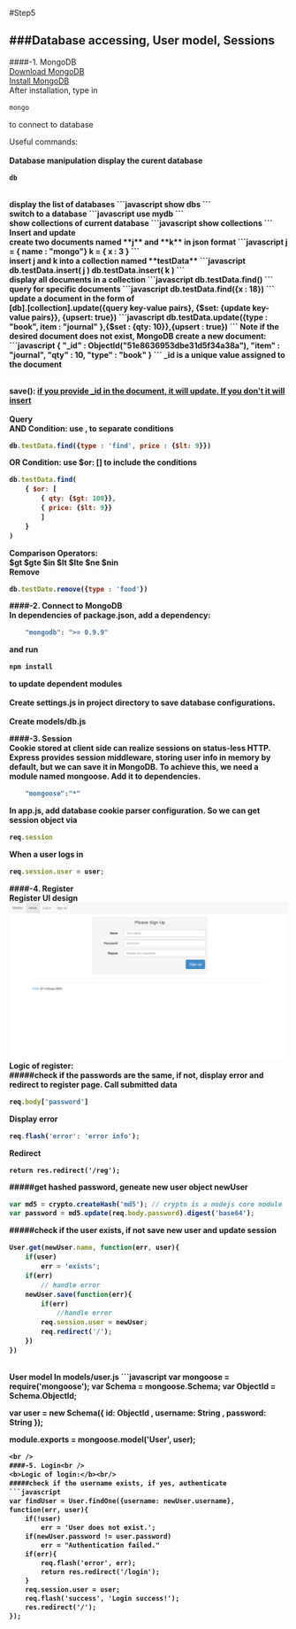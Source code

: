 #Step5

###Database accessing, User model, Sessions
---
####-1. MongoDB<br />
[Download MongoDB](http://www.mongodb.org/downloads)<br />
[Install MongoDB](http://docs.mongodb.org/manual/tutorial/getting-started/)<br />
After installation, type in
```javascript
mongo
```
to connect to database<br />

Useful commands:<br /><br />
<b>Database manipulation<b/>
display the curent database
```javascript
db
```
<br />
display the list of databases
```javascript
show dbs
```
<br />
switch to a database
```javascript
use mydb
```
<br />
show collections of current database
```javascript
show collections
```
<br />
<b>Insert and update</b>
<br />
create two documents named **j** and **k** in json format
```javascript
j = { name : "mongo"}
k = { x : 3 }
```
<br />
insert j and k into a collection named **testData**
```javascript
db.testData.insert( j )
db.testData.insert( k )
```
<br />
display all documents in a collection
```javascript
db.testData.find()
```
<br />
query for specific documents
```javascript
db.testData.find({x : 18})
```
<br />
update a document in the form of<br />
[db].[collection].update({query key-value pairs}, {$set: {update key-value pairs}}, {upsert: true})
```javascript
db.testData.update({type : "book", item : "journal" },{$set : {qty: 10}},{upsert : true})
```
Note if the desired document does not exist, MongoDB create a new document:

<br />
```javascript
{ "_id" : ObjectId("51e8636953dbe31d5f34a38a"), "item" : "journal", "qty" : 10, "type" : "book" }
```
_id is a unique value assigned to the document
<br />
<br />

save(): [if you provide _id in the document, it will update. If you don't it will insert](http://alvinalexander.com/source-code/scala/mongodb-whats-difference-between-save-and-insert-mongodb)
<br /><br />
<b>Query</b>
<br />
AND Condition: use , to separate conditions
```javascript
db.testData.find({type : 'find', price : {$lt: 9}})
```
OR Condition: use $or: [] to include the conditions
```javascript
db.testData.find(
	{ $or: [
		{ qty: {$gt: 100}},
		{ price: {$lt: 9}}
		]
	}
)
```
Comparison Operators:<br />
$gt $gte $in $lt $lte $ne $nin 
<br />
<b>Remove</b>
```javascript
db.testDate.remove({type : 'food'})
```

####-2. Connect to MongoDB<br />
In dependencies of <b>package.json</b>, add a dependency:<br />
```javascript
	"mongodb": ">= 0.9.9"
```
and run
```javascript
npm install
```
to update dependent modules<br /><br />
Create <b>settings.js</b> in project directory to save database configurations.<br /><br />
Create <b>models/db.js</b>

####-3. Session<br />
Cookie stored at client side can realize sessions on status-less HTTP. Express provides session middleware, storing user info in memory by default, but we can save it in MongoDB. To achieve this, we need a module named <b>mongoose</b>. Add it to dependencies.
```javascript
	"mongoose":"*"
```
In <b>app.js</b>, add database cookie parser configuration. So we can get session object via
```javascript
req.session
```
When a user logs in
```javascript
req.session.user = user;
```
####-4. Register<br />
<b>Register UI design</b>
![alt text](https://raw.githubusercontent.com/FeiGuan/node_weibo/master/step5/Screenshot-register.png "Logo Title Text 1")
<br />
<b>Logic of register:</b><br/>
#####check if the passwords are the same, if not, display error and redirect to register page.
Call submitted data
```javascript
req.body['password']
```
Display error
```javascript
req.flash('error': 'error info');
```
Redirect
```
return res.redirect('/reg');
```
#####get hashed password, geneate new user object newUser
```javascript
var md5 = crypto.createHash('md5');	// crypto is a nodejs core module
var password = md5.update(req.body.password).digest('base64');
```
#####check if the user exists, if not save new user and update session
```javascript
User.get(newUser.name, function(err, user){
	if(user)
		err = 'exists';
	if(err)
		// handle error
	newUser.save(function(err){
		if(err)
			//handle error
		req.session.user = newUser;
		req.redirect('/');
	})
})
```
<br />
<b>User model</b>
In <b>models/user.js</b>
```javascript
var mongoose = require('mongoose');
var Schema = mongoose.Schema;
var ObjectId = Schema.ObjectId;

var user = new Schema({
	id: ObjectId
	, username: String
	, password: String
});

module.exports = mongoose.model('User', user);
```
<br />
####-5. Login<br />
<b>Logic of login:</b><br/>
#####check if the username exists, if yes, authenticate
```javascript
var findUser = User.findOne({username: newUser.username}, function(err, user){
	if(!user)
		err = 'User does not exist.';
	if(newUser.password != user.password)
		err = "Authentication failed."
	if(err){
		req.flash('error', err);
		return res.redirect('/login');
	}
	req.session.user = user;
	req.flash('success', 'Login success!');
	res.redirect('/');
});
```

